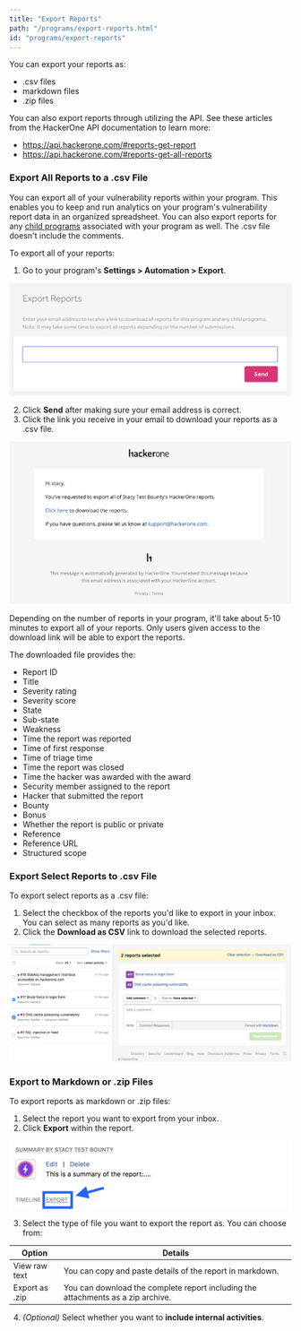 ```yaml
---
title: "Export Reports"
path: "/programs/export-reports.html"
id: "programs/export-reports"
---
```


You can export your reports as:
* .csv files
* markdown files
* .zip files

You can also export reports through utilizing the API. See these articles from the HackerOne API documentation to learn more:
* https://api.hackerone.com/#reports-get-report
* https://api.hackerone.com/#reports-get-all-reports

### Export All Reports to a .csv File
You can export all of your vulnerability reports within your program. This enables you to keep and run analytics on your program's vulnerability report data in an organized spreadsheet. You can also export reports for any [child programs](parent-child-programs.html) associated with your program as well. The .csv file doesn't include the comments.

To export all of your reports:
1. Go to your program's **Settings > Automation > Export**.

![export reports](./images/export-lifetime-reports-1.png)

2. Click **Send** after making sure your email address is correct.
3. Click the link you receive in your email to download your reports as a .csv file.

![export reports](./images/export-lifetime-reports-2.png)

Depending on the number of reports in your program, it'll take about 5-10 minutes to export all of your reports. Only users given access to the download link will be able to export the reports.

The downloaded file provides the:

* Report ID
* Title
* Severity rating
* Severity score
* State
* Sub-state
* Weakness
* Time the report was reported
* Time of first response
* Time of triage time
* Time the report was closed
* Time the hacker was awarded with the award
* Security member assigned to the report
* Hacker that submitted the report
* Bounty
* Bonus
* Whether the report is public or private
* Reference
* Reference URL
* Structured scope

### Export Select Reports to .csv File  
To export select reports as a .csv file:
1. Select the checkbox of the reports you'd like to export in your inbox. You can select as many reports as you'd like.
2. Click the **Download as CSV** link to download the selected reports.

![export-reports](./images/export-reports.png)

### Export to Markdown or .zip Files
To export reports as markdown or .zip files:
1. Select the report you want to export from your inbox.
2. Click <b>Export</b> within the report.

![export-reports-2](./images/export-reports-2.png)

3. Select the type of file you want to export the report as. You can choose from:

Option | Details
------ | -------
View raw text | You can copy and paste details of the report in markdown.
Export as .zip | You can download the complete report including the attachments as a zip archive.

4. <i>(Optional)</i> Select whether you want to <b>include internal activities</b>.
